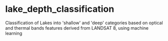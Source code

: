 # lake_depth_classification
Classification of Lakes into 'shallow' and 'deep' categories based on optical and thermal bands features derived from LANDSAT 8, using machine learning

